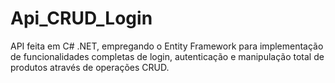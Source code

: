 # Api_CRUD_Login
API feita em C# .NET, empregando o Entity Framework para implementação de funcionalidades completas de login, autenticação e manipulação total de produtos através de operações CRUD.
